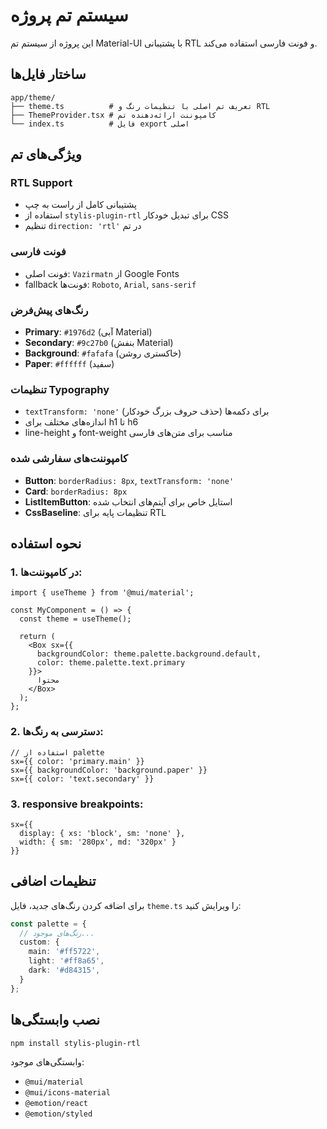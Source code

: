 # سیستم تم پروژه

این پروژه از سیستم تم Material-UI با پشتیبانی RTL و فونت فارسی استفاده می‌کند.

## ساختار فایل‌ها

```
app/theme/
├── theme.ts          # تعریف تم اصلی با تنظیمات رنگ و RTL
├── ThemeProvider.tsx # کامپوننت ارائه‌دهنده تم
└── index.ts          # فایل export اصلی
```

## ویژگی‌های تم

### RTL Support
- پشتیبانی کامل از راست به چپ
- استفاده از `stylis-plugin-rtl` برای تبدیل خودکار CSS
- تنظیم `direction: 'rtl'` در تم

### فونت فارسی
- فونت اصلی: `Vazirmatn` از Google Fonts
- fallback فونت‌ها: `Roboto`, `Arial`, `sans-serif`

### رنگ‌های پیش‌فرض
- **Primary**: `#1976d2` (آبی Material)
- **Secondary**: `#9c27b0` (بنفش Material)
- **Background**: `#fafafa` (خاکستری روشن)
- **Paper**: `#ffffff` (سفید)

### تنظیمات Typography
- `textTransform: 'none'` برای دکمه‌ها (حذف حروف بزرگ خودکار)
- اندازه‌های مختلف برای h1 تا h6
- line-height و font-weight مناسب برای متن‌های فارسی

### کامپوننت‌های سفارشی شده
- **Button**: `borderRadius: 8px`, `textTransform: 'none'`
- **Card**: `borderRadius: 8px`
- **ListItemButton**: استایل خاص برای آیتم‌های انتخاب شده
- **CssBaseline**: تنظیمات پایه برای RTL

## نحوه استفاده

### 1. در کامپوننت‌ها:
```tsx
import { useTheme } from '@mui/material';

const MyComponent = () => {
  const theme = useTheme();
  
  return (
    <Box sx={{ 
      backgroundColor: theme.palette.background.default,
      color: theme.palette.text.primary 
    }}>
      محتوا
    </Box>
  );
};
```

### 2. دسترسی به رنگ‌ها:
```tsx
// استفاده از palette
sx={{ color: 'primary.main' }}
sx={{ backgroundColor: 'background.paper' }}
sx={{ color: 'text.secondary' }}
```

### 3. responsive breakpoints:
```tsx
sx={{ 
  display: { xs: 'block', sm: 'none' },
  width: { sm: '280px', md: '320px' }
}}
```

## تنظیمات اضافی

برای اضافه کردن رنگ‌های جدید، فایل `theme.ts` را ویرایش کنید:

```ts
const palette = {
  // رنگ‌های موجود...
  custom: {
    main: '#ff5722',
    light: '#ff8a65',
    dark: '#d84315',
  }
};
```

## نصب وابستگی‌ها

```bash
npm install stylis-plugin-rtl
```

وابستگی‌های موجود:
- `@mui/material`
- `@mui/icons-material` 
- `@emotion/react`
- `@emotion/styled`
